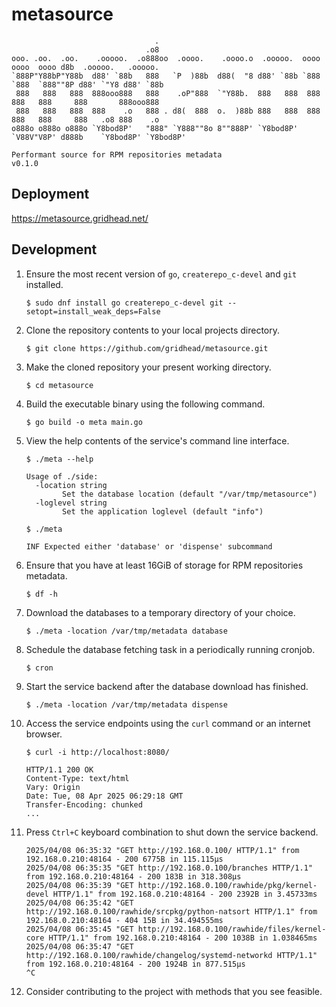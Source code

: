# metasource

```
                                .
                              .o8
ooo. .oo.  .oo.    .ooooo.  .o888oo  .oooo.    .oooo.o  .ooooo.  oooo  oooo  oooo d8b  .ooooo.   .ooooo.
`888P"Y88bP"Y88b  d88' `88b   888   `P  )88b  d88(  "8 d88' `88b `888  `888  `888""8P d88' `"Y8 d88' `88b
 888   888   888  888ooo888   888    .oP"888  `"Y88b.  888   888  888   888   888     888       888ooo888
 888   888   888  888    .o   888 . d8(  888  o.  )88b 888   888  888   888   888     888   .o8 888    .o
o888o o888o o888o `Y8bod8P'   "888" `Y888""8o 8""888P' `Y8bod8P'  `V88V"V8P' d888b    `Y8bod8P' `Y8bod8P'

Performant source for RPM repositories metadata                                                    v0.1.0
```

## Deployment

https://metasource.gridhead.net/

## Development

1.  Ensure the most recent version of `go`, `createrepo_c-devel` and `git` installed.
    ```
    $ sudo dnf install go createrepo_c-devel git --setopt=install_weak_deps=False
    ```
2.  Clone the repository contents to your local projects directory.
    ```
    $ git clone https://github.com/gridhead/metasource.git
    ```
3.  Make the cloned repository your present working directory.
    ```
    $ cd metasource
    ```
4.  Build the executable binary using the following command.
    ```
    $ go build -o meta main.go
    ```
5.  View the help contents of the service's command line interface.
    ```
    $ ./meta --help
    ```
    ```
    Usage of ./side:
      -location string
            Set the database location (default "/var/tmp/metasource")
      -loglevel string
            Set the application loglevel (default "info")
    ```
    ```
    $ ./meta
    ```
    ```
    INF Expected either 'database' or 'dispense' subcommand
    ```
6.  Ensure that you have at least 16GiB of storage for RPM repositories metadata.
    ```
    $ df -h
    ```
7.  Download the databases to a temporary directory of your choice.
    ```
    $ ./meta -location /var/tmp/metadata database
    ```
8.  Schedule the database fetching task in a periodically running cronjob.
    ```
    $ cron
    ```
9.  Start the service backend after the database download has finished.
    ```
    $ ./meta -location /var/tmp/metadata dispense
    ```
10. Access the service endpoints using the `curl` command or an internet browser.
    ```
    $ curl -i http://localhost:8080/
    ```
    ```
    HTTP/1.1 200 OK
    Content-Type: text/html
    Vary: Origin
    Date: Tue, 08 Apr 2025 06:29:18 GMT
    Transfer-Encoding: chunked
    ...
    ```
11. Press `Ctrl+C` keyboard combination to shut down the service backend.
    ```
    2025/04/08 06:35:32 "GET http://192.168.0.100/ HTTP/1.1" from 192.168.0.210:48164 - 200 6775B in 115.115µs
    2025/04/08 06:35:35 "GET http://192.168.0.100/branches HTTP/1.1" from 192.168.0.210:48164 - 200 183B in 318.308µs
    2025/04/08 06:35:39 "GET http://192.168.0.100/rawhide/pkg/kernel-devel HTTP/1.1" from 192.168.0.210:48164 - 200 2392B in 3.45733ms
    2025/04/08 06:35:42 "GET http://192.168.0.100/rawhide/srcpkg/python-natsort HTTP/1.1" from 192.168.0.210:48164 - 404 15B in 34.494555ms
    2025/04/08 06:35:45 "GET http://192.168.0.100/rawhide/files/kernel-core HTTP/1.1" from 192.168.0.210:48164 - 200 1038B in 1.038465ms
    2025/04/08 06:35:47 "GET http://192.168.0.100/rawhide/changelog/systemd-networkd HTTP/1.1" from 192.168.0.210:48164 - 200 1924B in 877.515µs
    ^C
    ```
12. Consider contributing to the project with methods that you see feasible.

